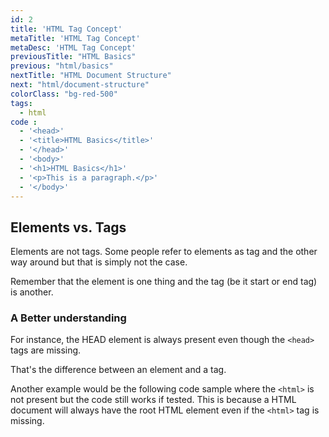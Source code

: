 ```yaml
---
id: 2
title: 'HTML Tag Concept'
metaTitle: 'HTML Tag Concept'
metaDesc: 'HTML Tag Concept'
previousTitle: "HTML Basics"
previous: "html/basics"
nextTitle: "HTML Document Structure"
next: "html/document-structure"
colorClass: "bg-red-500"
tags:
  - html
code :
  - '<head>'
  - '<title>HTML Basics</title>'
  - '</head>'
  - '<body>'
  - '<h1>HTML Basics</h1>'
  - '<p>This is a paragraph.</p>'
  - '</body>'
---
```

## Elements vs. Tags

Elements are not tags. Some people refer to elements as tag and the other way around but that is simply not the case.

Remember that the element is one thing and the tag (be it start or end tag) is another.


### A Better understanding

For instance, the HEAD element is always present even though the `<head>` tags are missing.

That's the difference between an element and a tag.

Another example would be the following code sample where the `<html>` is not present but the code still works if tested. This is because a HTML document will always have the root HTML element even if the `<html>` tag is missing.